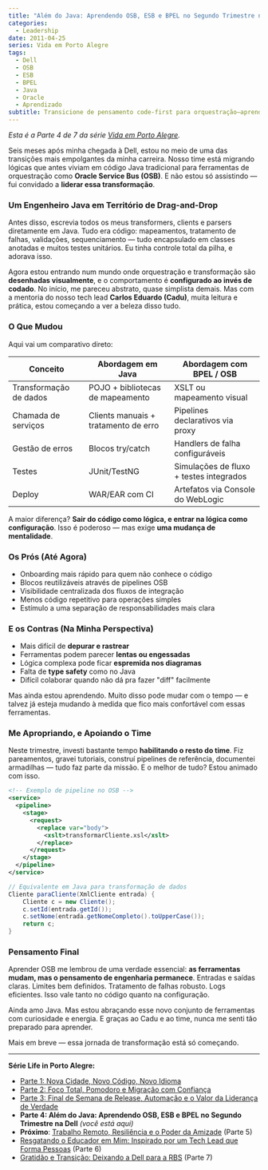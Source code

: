 ```yaml
---
title: "Além do Java: Aprendendo OSB, ESB e BPEL no Segundo Trimestre na Dell"
categories:
  - Leadership
date: 2011-04-25
series: Vida em Porto Alegre
tags:
  - Dell
  - OSB
  - ESB
  - BPEL
  - Java
  - Oracle
  - Aprendizado
subtitle: Transicione de pensamento code-first para orquestração—aprenda como migrar de Java para OSB/BPEL muda sua mentalidade de lógica-como-código para lógica-como-configuração enquanto habilita equipes
---
```


_Esta é a Parte 4 de 7 da série [Vida em Porto Alegre](/pt/series/vida-em-porto-alegre/)._

Seis meses após minha chegada à Dell, estou no meio de uma das transições mais empolgantes da minha carreira. Nosso time está migrando lógicas que antes viviam em código Java tradicional para ferramentas de orquestração como **Oracle Service Bus (OSB)**. E não estou só assistindo — fui convidado a **liderar essa transformação**.

### Um Engenheiro Java em Território de Drag-and-Drop

Antes disso, escrevia todos os meus transformers, clients e parsers diretamente em Java. Tudo era código: mapeamentos, tratamento de falhas, validações, sequenciamento — tudo encapsulado em classes anotadas e muitos testes unitários. Eu tinha controle total da pilha, e adorava isso.

Agora estou entrando num mundo onde orquestração e transformação são **desenhadas visualmente**, e o comportamento é **configurado ao invés de codado**. No início, me pareceu abstrato, quase simplista demais. Mas com a mentoria do nosso tech lead **Carlos Eduardo (Cadu)**, muita leitura e prática, estou começando a ver a beleza disso tudo.

### O Que Mudou

Aqui vai um comparativo direto:

| Conceito               | Abordagem em Java                    | Abordagem com BPEL / OSB                |
| ---------------------- | ------------------------------------ | --------------------------------------- |
| Transformação de dados | POJO + bibliotecas de mapeamento     | XSLT ou mapeamento visual               |
| Chamada de serviços    | Clients manuais + tratamento de erro | Pipelines declarativos via proxy        |
| Gestão de erros        | Blocos try/catch                     | Handlers de falha configuráveis         |
| Testes                 | JUnit/TestNG                         | Simulações de fluxo + testes integrados |
| Deploy                 | WAR/EAR com CI                       | Artefatos via Console do WebLogic       |

A maior diferença? **Sair do código como lógica, e entrar na lógica como configuração**. Isso é poderoso — mas exige **uma mudança de mentalidade**.

### Os Prós (Até Agora)

- Onboarding mais rápido para quem não conhece o código
- Blocos reutilizáveis através de pipelines OSB
- Visibilidade centralizada dos fluxos de integração
- Menos código repetitivo para operações simples
- Estímulo a uma separação de responsabilidades mais clara

### E os Contras (Na Minha Perspectiva)

- Mais difícil de **depurar e rastrear**
- Ferramentas podem parecer **lentas ou engessadas**
- Lógica complexa pode ficar **espremida nos diagramas**
- Falta de **type safety** como no Java
- Difícil colaborar quando não dá pra fazer "diff" facilmente

Mas ainda estou aprendendo. Muito disso pode mudar com o tempo — e talvez já esteja mudando à medida que fico mais confortável com essas ferramentas.

### Me Apropriando, e Apoiando o Time

Neste trimestre, investi bastante tempo **habilitando o resto do time**. Fiz pareamentos, gravei tutoriais, construí pipelines de referência, documentei armadilhas — tudo faz parte da missão. E o melhor de tudo? Estou animado com isso.

```xml
<!-- Exemplo de pipeline no OSB -->
<service>
  <pipeline>
    <stage>
      <request>
        <replace var="body">
          <xslt>transformarCliente.xsl</xslt>
        </replace>
      </request>
    </stage>
  </pipeline>
</service>
```

```java
// Equivalente em Java para transformação de dados
Cliente paraCliente(XmlCliente entrada) {
    Cliente c = new Cliente();
    c.setId(entrada.getId());
    c.setNome(entrada.getNomeCompleto().toUpperCase());
    return c;
}
```

### Pensamento Final

Aprender OSB me lembrou de uma verdade essencial: **as ferramentas mudam, mas o pensamento de engenharia permanece**. Entradas e saídas claras. Limites bem definidos. Tratamento de falhas robusto. Logs eficientes. Isso vale tanto no código quanto na configuração.

Ainda amo Java. Mas estou abraçando esse novo conjunto de ferramentas com curiosidade e energia. E graças ao Cadu e ao time, nunca me senti tão preparado para aprender.

Mais em breve — essa jornada de transformação está só começando.

---

**Série Life in Porto Alegre:**

- [Parte 1: Nova Cidade, Novo Código, Novo Idioma](/pt/posts/2010-11-15-primeira-semana-dell-porto-alegre/)
- [Parte 2: Foco Total, Pomodoro e Migração com Confiança](/pt/posts/2010-12-16-migracao-foco-pomodoro-dell/)
- [Parte 3: Final de Semana de Release, Automação e o Valor da Liderança de Verdade](/pt/posts/2011-01-30-final-de-semana-de-release-dell/)
- **Parte 4: Além do Java: Aprendendo OSB, ESB e BPEL no Segundo Trimestre na Dell** _(você está aqui)_
- **Próximo**: [Trabalho Remoto, Resiliência e o Poder da Amizade](/pt/posts/2011-10-15-trabalho-remoto-resiliencia-e-amizade/) (Parte 5)
- [Resgatando o Educador em Mim: Inspirado por um Tech Lead que Forma Pessoas](/pt/posts/2011-12-20-resgatando-o-educador-em-mim/) (Parte 6)
- [Gratidão e Transição: Deixando a Dell para a RBS](/pt/posts/2012-04-01-transicao-dell-para-rbs/) (Parte 7)
